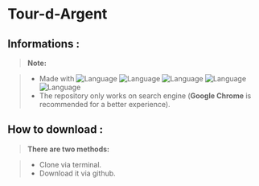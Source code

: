 # Tour-d-Argent



Informations :
-------------

> **Note:**

> - Made with ![Language](https://img.shields.io/badge/Language-HTML-e44b23.svg) ![Language](https://img.shields.io/badge/Language-CSS-563d7c.svg) ![Language](https://img.shields.io/badge/Language-Javascript-f1e05a.svg) ![Language](https://img.shields.io/badge/Language-NodeJS-green.svg) ![Language](https://img.shields.io/badge/Framework-JQuery-orange.svg) 
> - The repository only works on search engine (**Google Chrome** is recommended for a better experience).


How to download :
-------------
> **There are two methods:**

> - Clone via terminal.
> - Download it via github.

